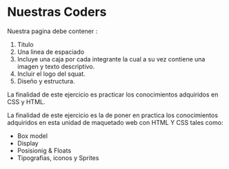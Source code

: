 # Nuestras Coders
Nuestra pagina debe contener :
1. Titulo
2. Una linea de espaciado
3. Incluye una caja por cada integrante la cual a su vez contiene una imagen y texto descriptivo.
4. Incluir el logo del squat.
5. Diseño y estructura.

La finalidad de este ejercicio es practicar los conocimientos adquiridos en CSS y HTML.

La finalidad de este ejercicio es la de poner en practica los conocimientos adquiridos en esta unidad de maquetado web con HTML Y CSS tales como:

* Box model
* Display
* Posisionig & Floats
* Tipografias, iconos y Sprites
